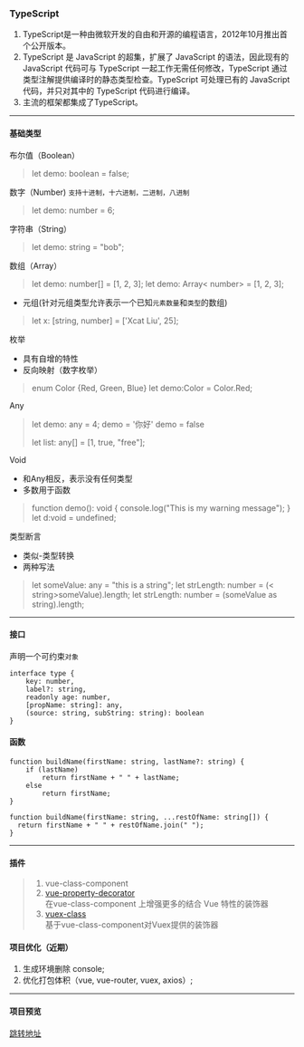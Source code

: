 
<!-- ### [点击前往](https://segmentfault.com/a/1190000018964794) -->

### TypeScript

1. TypeScript是一种由微软开发的自由和开源的编程语言，2012年10月推出首个公开版本。
2. TypeScript 是 JavaScript 的超集，扩展了 JavaScript 的语法，因此现有的 JavaScript 代码可与 TypeScript 一起工作无需任何修改，TypeScript 通过类型注解提供编译时的静态类型检查。TypeScript 可处理已有的 JavaScript 代码，并只对其中的 TypeScript 代码进行编译。
3. 主流的框架都集成了TypeScript。

---

#### 基础类型
布尔值（Boolean）
>let demo: boolean = false;

数字（Number) `支持十进制，十六进制，二进制，八进制`
> let demo: number = 6;

字符串（String）
> let demo: string = "bob";

数组（Array）
>let demo: number[] = [1, 2, 3];
>let demo: Array< number> = [1, 2, 3];

 - 元组(针对元组类型允许表示一个已知`元素数量`和`类型`的数组)
 >let x: [string, number] = ['Xcat Liu', 25];

枚举
   - 具有自增的特性
   - 反向映射（数字枚举）
   
> enum Color {Red, Green, Blue}
> let demo:Color = Color.Red;

Any
> let demo: any = 4;
> demo = '你好'
> demo = false
> 
> let list: any[] = [1, true, "free"];

Void
- 和Any相反，表示没有任何类型
- 多数用于函数

> function demo(): void {
     console.log("This is my warning message");
}
let d:void = undefined;

类型断言
- 类似-类型转换
- 两种写法

>let someValue: any = "this is a string";
let strLength: number = (< string>someValue).length;
let strLength: number = (someValue as string).length;

---
#### 接口
声明一个可约束`对象`
```
interface type {
    key: number,
    label?: string,
    readonly age: number,
    [propName: string]: any,
    (source: string, subString: string): boolean
}
```


#### 函数
```
function buildName(firstName: string, lastName?: string) {
    if (lastName)
        return firstName + " " + lastName;
    else
        return firstName;
}

function buildName(firstName: string, ...restOfName: string[]) {
  return firstName + " " + restOfName.join(" ");
}
```
----
#### 插件 
>1. vue-class-component <br />
>2. [vue-property-decorator](https://www.npmjs.com/package/vue-property-decorator) <br />
在vue-class-component 上增强更多的结合 Vue 特性的装饰器
>3. [vuex-class](hhttps://www.npmjs.com/package/vuex-class) <br />
基于vue-class-component对Vuex提供的装饰器

#### 项目优化（近期）
1. 生成环境删除 console; <br />
2. 优化打包体积（vue, vue-router, vuex, axios）;

---
#### 项目预览
[跳转地址](https://guopz.github.io/Ts/dist/#/)
